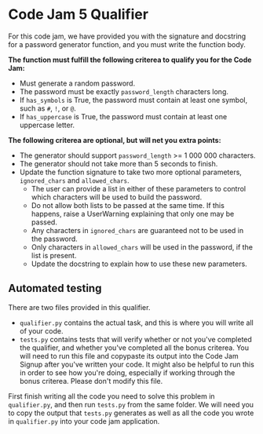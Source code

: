 # Code Jam 5 Qualifier
For this code jam, we have provided you with the signature and docstring for a password generator function, and you must write the function body.

**The function must fulfill the following criterea to qualify you for the Code Jam:**
* Must generate a random password.
* The password must be exactly `password_length` characters long.
* If `has_symbols` is True, the password must contain at least one symbol, such as `#`, `!`, or `@`.
* If `has_uppercase` is True, the password must contain at least one uppercase letter.

**The following criterea are optional, but will net you extra points:**
* The generator should support `password_length` >= 1 000 000 characters.
* The generator should not take more than 5 seconds to finish.
* Update the function signature to take two more optional parameters, `ignored_chars` and `allowed_chars`. 
  - The user can provide a list in either of these parameters to control which characters will be used to build the password.
  - Do not allow both lists to be passed at the same time. If this happens, raise a UserWarning explaining that only one may be passed.
  - Any characters in `ignored_chars` are guaranteed not to be used in the password.
  - Only characters in `allowed_chars` will be used in the password, if the list is present.
  - Update the docstring to explain how to use these new parameters.
  
## Automated testing
There are two files provided in this qualifier. 
* `qualifier.py` contains the actual task, and this is where you will write all of your code.
* `tests.py` contains tests that will verify whether or not you've completed the qualifier, and whether you've completed all the bonus criterea. You will need to run this file and copypaste its output into the Code Jam Signup after you've written your code. It might also be helpful to run this in order to see how you're doing, especially if working through the bonus criterea. Please don't modify this file.

First finish writing all the code you need to solve this problem in `qualifier.py`, and then run `tests.py` from the same folder. We will need you to copy the output that `tests.py` generates as well as all the code you wrote in `qualifier.py` into your code jam application.


